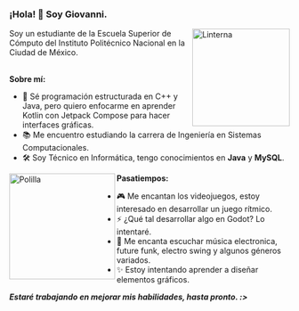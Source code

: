 
### ¡Hola! 👋 Soy Giovanni. 
<img align="right" width=175px alt="Linterna" src="https://github.com/DevG84/DevG84/assets/127634901/3c6c29b6-6ac1-40e5-92a3-6c2aef675ecb" />
Soy un estudiante de la Escuela Superior de Cómputo del Instituto Politécnico Nacional en la Ciudad de México.<br><br>

__Sobre mí:__
- 🌱 Sé programación estructurada en C++ y Java, pero quiero enfocarme en aprender Kotlin con Jetpack Compose para hacer interfaces gráficas.
- 📚 Me encuentro estudiando la carrera de Ingeniería en Sistemas Computacionales.
- 🛠 Soy Técnico en Informática, tengo conocimientos en __Java__ y __MySQL__.

<img align="left" width=190px alt="Polilla" src="https://github.com/DevG84/DevG84/assets/127634901/3bf5c8a4-7920-4963-9fba-2104828363cd" />

__Pasatiempos:__
- 🎮 Me encantan los videojuegos, estoy interesado en desarrollar un juego rítmico.
- ⚡ ¿Qué tal desarrollar algo en Godot? Lo intentaré.
- 🎵 Me encanta escuchar música electronica, future funk, electro swing y algunos géneros variados.
- ✨ Estoy intentando aprender a diseñar elementos gráficos.

___Estaré trabajando en mejorar mis habilidades, hasta pronto. :>___
